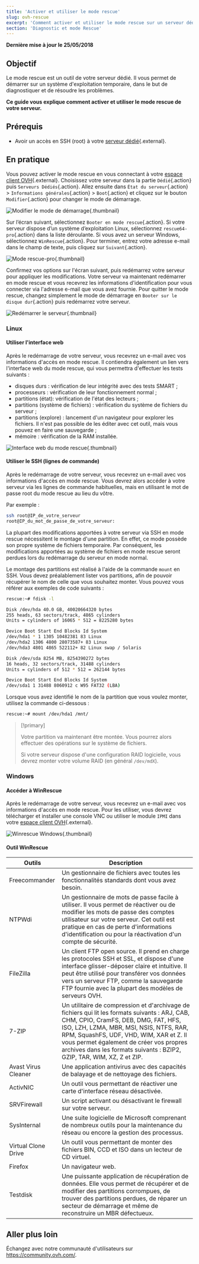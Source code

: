 ```yaml
---
title: 'Activer et utiliser le mode rescue'
slug: ovh-rescue
excerpt: 'Comment activer et utiliser le mode rescue sur un serveur dédié'
section: 'Diagnostic et mode Rescue'
---
```


**Dernière mise à jour le 25/05/2018**

## Objectif

Le mode rescue est un outil de votre serveur dédié. Il vous permet de démarrer sur un système d'exploitation temporaire, dans le but de diagnostiquer et de résoudre les problèmes.

**Ce guide vous explique comment activer et utiliser le mode rescue de votre serveur.**


## Prérequis

- Avoir un accès en SSH (root) à votre [serveur dédié](https://www.ovh.co.uk/dedicated_servers/){.external}.


## En pratique

Vous pouvez activer le mode rescue en vous connectant à votre [espace client OVH](https://www.ovh.com/auth/?action=gotomanager/){.external}. Choisissez votre serveur dans la partie `Dédié`{.action} puis `Serveurs Dédiés`{.action}. Allez ensuite dans `État du serveur`{.action} > `Informations générales`{.action} > `Boot`{.action} et cliquez sur le bouton `Modifier`{.action} pour changer le mode de démarrage.

![Modifier le mode de démarrage](images/rescue-mode-01.png){.thumbnail}

Sur l’écran suivant, sélectionnez `Booter en mode rescue`{.action}. Si votre serveur dispose d’un système d’exploitation Linux, sélectionnez `rescue64-pro`{.action} dans la liste déroulante. Si vous avez un serveur Windows, sélectionnez `WinRescue`{.action}. Pour terminer, entrez votre adresse e-mail dans le champ de texte, puis cliquez sur `Suivant`{.action}.

![Mode rescue-pro](images/rescue-mode-03.png){.thumbnail}

Confirmez vos options sur l'écran suivant, puis redémarrez votre serveur pour appliquer les modifications. Votre serveur va maintenant redémarrer en mode rescue et vous recevrez les informations d'identification pour vous connecter via l'adresse e-mail que vous avez fournie. Pour quitter le mode rescue, changez simplement le mode de démarrage en `Booter sur le disque dur`{.action} puis redémarrez votre serveur.

![Redémarrer le serveur](images/rescue-mode-02.png){.thumbnail}


### Linux

#### Utiliser l'interface web

Après le redémarrage de votre serveur, vous recevrez un e-mail avec vos informations d'accès en mode rescue. Il contiendra également un lien vers l'interface web du mode rescue, qui vous permettra d'effectuer les tests suivants :

- disques durs : vérification de leur intégrité avec des tests SMART ;
- processeurs : vérification de leur fonctionnement normal ;
- partitions (état): vérification de l'état des lecteurs ;
- partitions (système de fichiers) : vérification du système de fichiers du serveur ;
- partitions (explore) : lancement d'un navigateur pour explorer les fichiers. Il n'est pas possible de les éditer avec cet outil, mais vous pouvez en faire une sauvegarde ;
- mémoire : vérification de la RAM installée.

![Interface web du mode rescue](images/rescue-mode-04.png){.thumbnail}

#### Utiliser le SSH (lignes de commande)

Après le redémarrage de votre serveur, vous recevrez un e-mail avec vos informations d'accès en mode rescue. Vous devrez alors accéder à votre serveur via les lignes de commande habituelles, mais en utilisant le mot de passe root du mode rescue au lieu du vôtre.

Par exemple :

```sh
ssh root@IP_de_votre_serveur
root@IP_du_mot_de_passe_de_votre_serveur:
```

La plupart des modifications apportées à votre serveur via SSH en mode rescue nécessitent le montage d'une partition. En effet, ce mode possède son propre système de fichiers temporaire. Par conséquent, les modifications apportées au système de fichiers en mode rescue seront perdues lors du redémarrage du serveur en mode normal.

Le montage des partitions est réalisé à l'aide de la commande `mount` en SSH. Vous devez préalablement lister vos partitions, afin de pouvoir récupérer le nom de celle que vous souhaitez monter. Vous pouvez vous référer aux exemples de code suivants :

```sh
rescue:~# fdisk -l

Disk /dev/hda 40.0 GB, 40020664320 bytes
255 heads, 63 sectors/track, 4865 cylinders
Units = cylinders of 16065 * 512 = 8225280 bytes

Device Boot Start End Blocks Id System
/dev/hda1 * 1 1305 10482381 83 Linux
/dev/hda2 1306 4800 28073587+ 83 Linux
/dev/hda3 4801 4865 522112+ 82 Linux swap / Solaris

Disk /dev/sda 8254 MB, 8254390272 bytes
16 heads, 32 sectors/track, 31488 cylinders
Units = cylinders of 512 * 512 = 262144 bytes

Device Boot Start End Blocks Id System
/dev/sda1 1 31488 8060912 c W95 FAT32 (LBA)
```

Lorsque vous avez identifié le nom de la partition que vous voulez monter, utilisez la commande ci-dessous :

```sh
rescue:~# mount /dev/hda1 /mnt/
```

> [!primary]
>
> Votre partition va maintenant être montée. Vous pourrez alors effectuer des opérations sur le système de fichiers.
> 
> Si votre serveur dispose d'une configuration RAID logicielle, vous devrez monter votre volume RAID (en général `/dev/mdX`).
>


### Windows

#### Accéder à WinRescue

Après le redémarrage de votre serveur, vous recevrez un e-mail avec vos informations d'accès en mode rescue. Pour les utiliser, vous devrez télécharger et installer une console VNC ou utiliser le module `IPMI` dans votre [espace client OVH](https://www.ovh.com/auth/?action=gotomanager/){.external}.

![Winrescue Windows](images/rescue-mode-06.png){.thumbnail}

#### Outil WinRescue

|Outils|Description|
|---|---|
|Freecommander|Un gestionnaire de fichiers avec toutes les fonctionnalités standards dont vous avez besoin.|
|NTPWdi|Un gestionnaire de mots de passe facile à utiliser. Il vous permet de réactiver ou de modifier les mots de passe des comptes utilisateur sur votre serveur. Cet outil est pratique en cas de perte d'informations d'identification ou pour la réactivation d'un compte de sécurité.|
|FileZilla|Un client FTP open source. Il prend en charge les protocoles SSH et SSL, et dispose d'une interface glisser-déposer claire et intuitive. Il peut être utilisé pour transférer vos données vers un serveur FTP, comme la sauvegarde FTP fournie avec la plupart des modèles de serveurs OVH.|
|7-ZIP|Un utilitaire de compression et d'archivage de fichiers qui lit les formats suivants : ARJ, CAB, CHM, CPIO, CramFS, DEB, DMG, FAT, HFS, ISO, LZH, LZMA, MBR, MSI, NSIS, NTFS, RAR, RPM, SquashFS, UDF, VHD, WIM, XAR et Z. Il vous permet également de créer vos propres archives dans les formats suivants : BZIP2, GZIP, TAR, WIM, XZ, Z et ZIP.|
|Avast Virus Cleaner|Une application antivirus avec des capacités de balayage et de nettoyage des fichiers.|
|ActivNIC|Un outil vous permettant de réactiver une carte d'interface réseau désactivée.|
|SRVFirewall|Un script activant ou désactivant le firewall sur votre serveur.|
|SysInternal|Une suite logicielle de Microsoft comprenant de nombreux outils pour la maintenance du réseau ou encore la gestion des processus.|
|Virtual Clone Drive|Un outil vous permettant de monter des fichiers BIN, CCD et ISO dans un lecteur de CD virtuel.|
|Firefox|Un navigateur web.|
|Testdisk|Une puissante application de récupération de données. Elle vous permet de récupérer et de modifier des partitions corrompues, de trouver des partitions perdues, de réparer un secteur de démarrage et même de reconstruire un MBR défectueux.|

## Aller plus loin

Échangez avec notre communauté d'utilisateurs sur <https://community.ovh.com/>.